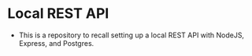 # Local REST API
  - This is a repository to recall setting up a local REST API with NodeJS, Express, and Postgres.
